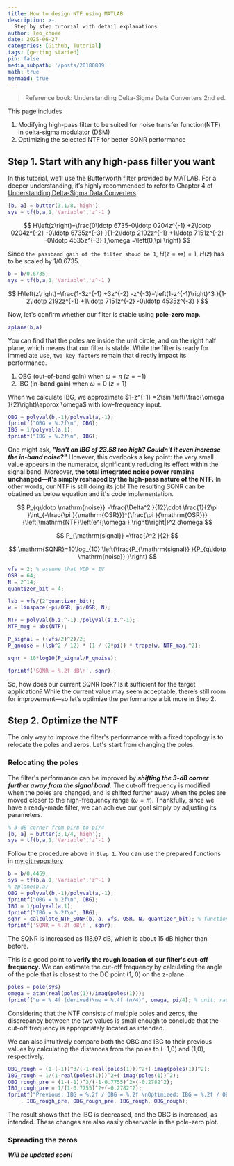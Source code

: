 ```yaml
---
title: How to design NTF using MATLAB
description: >-
  Step by step tutorial with detail explanations
author: leo_choee
date: 2025-06-27
categories: [Github, Tutorial]
tags: [getting started]
pin: false
media_subpath: '/posts/20180809'
math: true
mermaid: true
---
```


> Reference book: Understanding Delta-Sigma Data Converters 2nd ed.

This page includes
1. Modifying high-pass filter to be suited for noise transfer function(NTF) in delta-sigma modulator (DSM)
2. Optimizing the selected NTF for better SQNR performance

## Step 1. Start with any high-pass filter you want

In this tutorial, we’ll use the Butterworth filter provided by MATLAB. For a deeper understanding, it’s highly recommended to refer to Chapter 4 of [Understanding Delta-Sigma Data Converters].

```matlab
[b, a] = butter(3,1/8,'high')
sys = tf(b,a,1,'Variable','z^-1')
```

$$
H\left(z\right)=\frac{0\ldotp 6735-0\ldotp 0204z^{-1} +2\ldotp 0204z^{-2} -0\ldotp 6735z^{-3} }{1-2\ldotp 2192z^{-1} +1\ldotp 7151z^{-2} -0\ldotp 4535z^{-3} },\omega =\left(0,\pi \right) 
$$

Since `the passband gain of the filter shoud be 1`, $H\left(z=\infty \right)=1$, $H\left(z\right)$ has to be scaled by 1/0.6735.

```matlab
b = b/0.6735;
sys = tf(b,a,1,'Variable','z^-1') 
```

$$
H\left(z\right)=\frac{1-3z^{-1} +3z^{-2} -z^{-3}=\left(1-z^{-1}\right)^3 }{1-2\ldotp 2192z^{-1} +1\ldotp 7151z^{-2} -0\ldotp 4535z^{-3} }
$$

Now, let's confirm whether our filter is stable using **pole-zero map**.

```matlab
zplane(b,a) 
```

You can find that the poles are inside the unit circle, and on the right half plane, which means that our filter is stable. While the filter is ready for immediate use, `two key factors` remain that directly impact its performance.

1. OBG (out-of-band gain) when $\omega =\pi \;\left(z=-1\right)$
2. IBG (in-band gain) when $\omega =0\;\left(z=1\right)$

When we calculate IBG, we approximate $1-z^{-1} =2\sin \left(\frac{\omega }{2}\right)\approx \omega$ with low-frequency input.

```matlab
OBG = polyval(b,-1)/polyval(a,-1);
fprintf("OBG = %.2f\n", OBG);
IBG = 1/polyval(a,1);
fprintf("IBG = %.2f\n", IBG);
```

One might ask, ***"Isn't an IBG of 23.58 too high? Couldn't it even increase the in-band noise?"***
However, this overlooks a key point: the very small value  appears in the numerator, significantly reducing its effect within the signal band. Moreover, **the total integrated noise power remains unchanged—it's simply reshaped by the high-pass nature of the NTF.** In other words, our NTF is still doing its job!
The resulting SQNR can be obatined as below equation and it's code implementation.

$$
P_{q\ldotp \mathrm{noise}} =\frac{\Delta^2 }{12}\cdot \frac{1}{2\pi }\int_{-\frac{\pi }{\mathrm{OSR}}}^{\frac{\pi }{\mathrm{OSR}}} {\left|\mathrm{NTF}\left(e^{j\omega } \right)\right|}^2 d\omega
$$

$$
P_{\mathrm{signal}} =\frac{A^2 }{2}
$$

$$
\mathrm{SQNR}=10\log_{10} \left(\frac{P_{\mathrm{signal}} }{P_{q\ldotp \mathrm{noise}} }\right)
$$

```matlab
vfs = 2; % assume that VDD = 1V
OSR = 64;
N = 2^14;
quantizer_bit = 4;

lsb = vfs/(2^quantizer_bit);
w = linspace(-pi/OSR, pi/OSR, N);

NTF = polyval(b,z.^-1)./polyval(a,z.^-1);
NTF_mag = abs(NTF);

P_signal = ((vfs/2)^2)/2;
P_qnoise = (lsb^2 / 12) * (1 / (2*pi)) * trapz(w, NTF_mag.^2);

sqnr = 10*log10(P_signal/P_qnoise);

fprintf('SQNR = %.2f dB\n', sqnr);
```

So, how does our current SQNR look? Is it sufficient for the target application?
While the current value may seem acceptable, there’s still room for improvement—so let’s optimize the performance a bit more in Step 2.

## Step 2. Optimize the NTF

The only way to improve the filter's performance with a fixed topology is to relocate the poles and zeros. Let's start from changing the poles.

### Relocating the poles

The filter's performance can be improved by ***shifting the 3-dB corner further away from the signal band.*** The cut-off frequency is modified when the poles are changed, and is shifted further away when the poles are moved closer to the high-frequency range $\left(\omega =\pi \right)$.
Thankfully, since we have a ready-made filter, we can achieve our goal simply by adjusting its parameters.

```matlab
% 3-dB corner from pi/8 to pi/4
[b, a] = butter(3,1/4,'high'); 
sys = tf(b,a,1,'Variable','z^-1')
```

Follow the procedure above in `Step 1`. You can use the prepared functions in [my git repository]

```matlab
b = b/0.4459;
sys = tf(b,a,1,'Variable','z^-1')
% zplane(b,a)
OBG = polyval(b,-1)/polyval(a,-1);
fprintf("OBG = %.2f\n", OBG);
IBG = 1/polyval(a,1);
fprintf("IBG = %.2f\n", IBG);
sqnr = calculate_NTF_SQNR(b, a, vfs, OSR, N, quantizer_bit); % function in git repository
fprintf('SQNR = %.2f dB\n', sqnr);
```

The SQNR is increased as 118.97 dB, which is about 15 dB higher than before.

This is a good point to **verify the rough location of our filter's cut-off frequency.** We can estimate the cut-off frequency by calculating the angle of the pole that is closest to the DC point (1, 0) on the z-plane.

```matlab
poles = pole(sys)
omega = atan(real(poles(1))/imag(poles(1)));
fprintf("ω = %.4f (derived)\nω = %.4f (𝜋/4)", omega, pi/4); % unit: rad/sample
```

Considering that the NTF consists of multiple poles and zeros, the discrepancy between the two values is small enough to conclude that the cut-off frequency is appropriately located as intended.

We can also intuitively compare both the OBG and IBG to their previous values by calculating the distances from the poles to (−1,0) and (1,0), respectively.

```matlab
OBG_rough = (1-(-1))^3/(-1-real(poles(1)))^2+(-imag(poles(1))^2);
IBG_rough = 1/(1-real(poles(1)))^2+(-imag(poles(1))^2);
OBG_rough_pre = (1-(-1))^3/(-1-0.7755)^2+(-0.2782^2);
IBG_rough_pre = 1/(1-0.7755)^2+(-0.2782^2);
fprintf("Previous: IBG = %.2f / OBG = %.2f \nOptimized: IBG = %.2f / OBG = %.2f" ...
    , IBG_rough_pre, OBG_rough_pre, IBG_rough, OBG_rough);
```

The result shows that the IBG is decreased, and the OBG is increased, as intended. These changes are also easily observable in the pole-zero plot.

### Spreading the zeros

***Will be updated soon!***

[Understanding Delta-Sigma Data Converters]: https://ieeexplore.ieee.org/servlet/opac?bknumber=5264508
[my git repository]: https://github.com/Leo-Choee